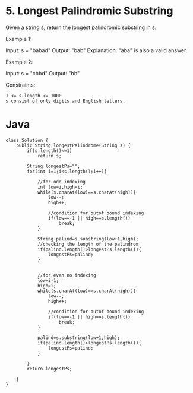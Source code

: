 # 5. Longest Palindromic Substring

Given a string s, return the longest
palindromic
substring
in s.

 
Example 1:

Input: s = "babad"
Output: "bab"
Explanation: "aba" is also a valid answer.

Example 2:

Input: s = "cbbd"
Output: "bb"


Constraints:

    1 <= s.length <= 1000
    s consist of only digits and English letters.

# Java
```
class Solution {
    public String longestPalindrome(String s) {
        if(s.length()<=1)
            return s;

        String longestPs="";
        for(int i=1;i<s.length();i++){

            //for odd indexing
            int low=i,high=i;
            while(s.charAt(low)==s.charAt(high)){
                low--;
                high++;

                //condition for outof bound indexing
                if(low==-1 || high==s.length())
                    break;
            }

            String palind=s.substring(low+1,high);
            //checking the length of the palindrom 
            if(palind.length()>longestPs.length()){
                longestPs=palind;
            }


            //for even no indexing
            low=i-1;
            high=i;
            while(s.charAt(low)==s.charAt(high)){
                low--;
                high++;
                
                //condition for outof bound indexing
                if(low==-1 || high==s.length())
                    break;
            }

            palind=s.substring(low+1,high);
            if(palind.length()>longestPs.length()){
                longestPs=palind;
            }

        }
        return longestPs;
        
    }
}
```
